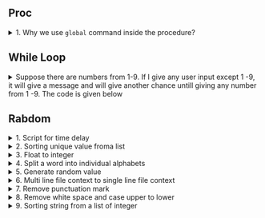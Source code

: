 ## Proc

<details>
<summary>1. Why we use <code>global</code> command inside the procedure?</summary>

**Answer:**

In Tcl, when we declare a variable inside a procedure (proc), it is local to that procedure by default. This means that the variable is only accessible within the scope of the procedure, and any changes made to it will not affect the global variable with the same name, if it exists.

If we want to access or modify a global variable from within a procedure, we need to use the `global` command. The `global` command informs Tcl that a variable is a global variable, making it accessible and modifiable both ***inside and outside the procedure.***

**Here's an example to illustrate the use of `global` inside a proc:**

```tcl
# Declare a global variable
set globalVar 10

# Define a procedure that modifies the global variable
proc modifyGlobalVar {} {
    global globalVar
    set globalVar [expr $globalVar + 5]
    puts "Inside proc: globalVar = $globalVar"
}

# Call the procedure
modifyGlobalVar

# Print the modified global variable outside the procedure
puts "Outside proc: globalVar = $globalVar"
```

In this example, without the `global` command inside the `modifyGlobalVar` procedure, the modification to `globalVar` would create a local variable within the procedure, and it would not affect the global variable outside the procedure. The use of `global` ensures that Tcl knows we are referring to the global variable.

Note that using global variables can make the code harder to understand and maintain. It's generally a good practice to pass variables as arguments to procedures or to use namespaces to encapsulate variables, reducing the reliance on global variables.
</details>


## While Loop

<details>
<summary> Suppose there are numbers from 1-9. If I give any user input except 1 -9, it will give a message and will give another chance untill giving any number from 1 -9. The code is given below </summary>

```tcl
while {1} {
    puts "Enter a number between 1 and 9: "
    flush stdout ; # flush the buffer to make sure the prompt is displayed

    # Read input from the user
    gets stdin user_input

    # Try to convert the input to an integer
    if {[string is integer -strict $user_input]} {
        set number [expr $user_input]

        # Check if the number is in the desired range
        if {$number >= 1 && $number <= 9} {
            puts "You entered a valid number: $number"
            break ; # exit the loop if the input is valid
        } else {
            puts "Invalid input. Please enter a number between 1 and 9. Try again."
        }
    } else {
        puts "Invalid input. Please enter a valid integer between 1 and 9. Try again."
    }
}
```
</details>

## Rabdom

<details>
<summary> 1. Script for time delay</summary>

```tcl
set words {"apple" "banana" "cherry" "date"}

foreach word $words {
    puts $word
    after 1000  ;# Introduce a delay of 1000 milliseconds (1 second)
}
```
</details>

<details>
<summary> 2. Sorting unique value froma  list</summary>

```tcl
#sort the unique elements from a list in ascending order

set myList {4 3 3 2 4 2 3 1 4 1 2 1}
set sortedList [lsort -unique $myList]
puts "Sorted List with Unique Elements: $sortedList"

#sort the unique elements from a list in descending order

set myList {4 3 3 2 4 2 3 1 4 1 2 1}
set sortedList [lsort -unique -decreasing $myList]
puts "Sorted List with Unique Elements: $sortedList"
```
</details>

<details>
<summary> 3. Float to integer</summary>

```tcl
#initialize the value
set num 5.5

#convert from float to int value
set intVal [expr {int($num)}]
puts "Integer value: $intVal" 
```
</details>

<details>
<summary> 4. Split a word into individual alphabets</summary>

```tcl
#Split word into alphabets
set word "hello"
set alphabets [split $word ""]
```
</details>

<details>
<summary> 5. Generate random value </summary>

```tcl
# Define the list of element
set name {Javed Nafi Arnob Mahi Sumaya Rifat Jamil Tafsir Jabin}
puts "The listed names are: $name"

#length of the list
set listLength [llength $name]
#puts "Length of the list is: $listLength"

# generate random index with rand function
set randomIndex [expr (int (rand () * $listLength))]
#puts "Random index: $randomIndex"

# element of the index
set elem [lindex $name $randomIndex]
puts "Name is: $elem"
```
</details>

<details>
<summary> 6. Multi line file context to single line file context</summary>

```tcl
#Version 01:

set fileHandle [open "filename.txt" "r"]
set fileContent [read $fileHandle]
close $fileHandle

set singleLineText [string map {\n " "} $fileContent]
puts $singleLineText

#Version 02:

set fileHandle [open "filename.txt" "r"]
set fileContent [read $fileHandle]
close $fileHandle

regsub -all {\n} $fileContent " " singleLineText
puts $singleLineText
```
</details>

<details>
<summary> 7. Remove punctuation mark</summary>

```tcl
#Version_1:

set text "Hello, World!"
set punctuation {, . ! ?}

# Remove punctuation marks
set cleanText [string map [list {*}$punctuation ""] $text]
puts $cleanText

The string map command replaces each punctuation mark with an empty string, effectively removing them from the original text.


#Version_2:

set text "Hello, World!"
set cleanText [regexp -inline -all -lineanchor {\w+} $text]
puts $cleanText

```
</details>

<details>
<summary> 8. Remove white space and case upper to lower </summary>

```tcl
# define the character in a variable
 set char1 "Listen"
 set char2 "Silent"

# remove whitespace and convert to lowercase
 set word1 [string tolower [string trim $char1]]
 set word2 [string tolower [string trim $char2]]

# remove space from line 
	set sentence "my name is tafsir"
	set sentenceWithoutSpaces [string map {" " ""} $sentence]
	
# split the line into alphabets
set alphabets [split $sentenceWithoutSpaces ""]
```
</details>

<details>
<summary> 9. Sorting string from a list of integer </summary>

```tcl
# define the list_1
set list_1 [list 1 9 7 O 7 22]

# define a null list
set strings {}

# check element is integer with foreach 
foreach element $list_1 {
  if {[string is integer $element]} {
      lappend strings $element
    }   
}

#show the output
puts "The list of integer without string O is :$strings"
```
</details>
